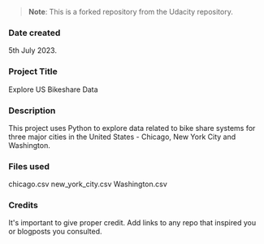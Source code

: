 >**Note**: 
This is a forked repository from the Udacity repository.

### Date created
5th July 2023.

### Project Title
Explore US Bikeshare Data

### Description
This project uses Python to explore data related to bike share systems for three major cities in the United States - Chicago, New York City and Washington.

### Files used
chicago.csv
new_york_city.csv
Washington.csv

### Credits
It's important to give proper credit. Add links to any repo that inspired you or blogposts you consulted.

